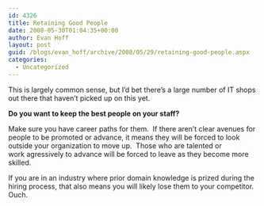 ```yaml
---
id: 4326
title: Retaining Good People
date: 2008-05-30T01:04:35+00:00
author: Evan Hoff
layout: post
guid: /blogs/evan_hoff/archive/2008/05/29/retaining-good-people.aspx
categories:
  - Uncategorized
---
```

This is largely common sense, but I&#8217;d bet there&#8217;s a large number of IT shops out there that haven&#8217;t picked up on this yet.

**Do you want to keep the best people on your staff?**

Make sure you have career paths for them.&nbsp; If there aren&#8217;t clear avenues for people to be promoted or advance, it means they will be forced to look outside your organization to move up.&nbsp; Those who are&nbsp;talented&nbsp;or work&nbsp;agressively to advance will be forced to leave as they become more skilled.&nbsp; 

If you are in an industry where prior domain knowledge is&nbsp;prized during the hiring process, that also means you will likely&nbsp;lose them to your competitor.&nbsp; Ouch.